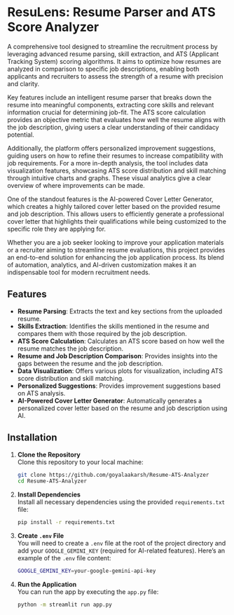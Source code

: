 
# ResuLens: Resume Parser and ATS Score Analyzer

A comprehensive tool designed to streamline the recruitment process by leveraging advanced resume parsing, skill extraction, and ATS (Applicant Tracking System) scoring algorithms. It aims to optimize how resumes are analyzed in comparison to specific job descriptions, enabling both applicants and recruiters to assess the strength of a resume with precision and clarity. 

Key features include an intelligent resume parser that breaks down the resume into meaningful components, extracting core skills and relevant information crucial for determining job-fit. The ATS score calculation provides an objective metric that evaluates how well the resume aligns with the job description, giving users a clear understanding of their candidacy potential.

Additionally, the platform offers personalized improvement suggestions, guiding users on how to refine their resumes to increase compatibility with job requirements. For a more in-depth analysis, the tool includes data visualization features, showcasing ATS score distribution and skill matching through intuitive charts and graphs. These visual analytics give a clear overview of where improvements can be made.

One of the standout features is the AI-powered Cover Letter Generator, which creates a highly tailored cover letter based on the provided resume and job description. This allows users to efficiently generate a professional cover letter that highlights their qualifications while being customized to the specific role they are applying for.

Whether you are a job seeker looking to improve your application materials or a recruiter aiming to streamline resume evaluations, this project provides an end-to-end solution for enhancing the job application process. Its blend of automation, analytics, and AI-driven customization makes it an indispensable tool for modern recruitment needs.

## Features

- **Resume Parsing**: Extracts the text and key sections from the uploaded resume.
- **Skills Extraction**: Identifies the skills mentioned in the resume and compares them with those required by the job description.
- **ATS Score Calculation**: Calculates an ATS score based on how well the resume matches the job description.
- **Resume and Job Description Comparison**: Provides insights into the gaps between the resume and the job description.
- **Data Visualization**: Offers various plots for visualization, including ATS score distribution and skill matching.
- **Personalized Suggestions**: Provides improvement suggestions based on ATS analysis.
- **AI-Powered Cover Letter Generator**: Automatically generates a personalized cover letter based on the resume and job description using AI.

## Installation

1. **Clone the Repository**  
   Clone this repository to your local machine:
   ```bash
   git clone https://github.com/goyalaakarsh/Resume-ATS-Analyzer
   cd Resume-ATS-Analyzer
   ```

2. **Install Dependencies**  
   Install all necessary dependencies using the provided `requirements.txt` file:
   ```bash
   pip install -r requirements.txt
   ```

3. **Create `.env` File**  
   You will need to create a `.env` file at the root of the project directory and add your `GOOGLE_GEMINI_KEY` (required for AI-related features). Here’s an example of the `.env` file content:
   ```bash
   GOOGLE_GEMINI_KEY=your-google-gemini-api-key
   ```

4. **Run the Application**  
   You can run the app by executing the `app.py` file:
   ```bash
   python -m streamlit run app.py
   ```
